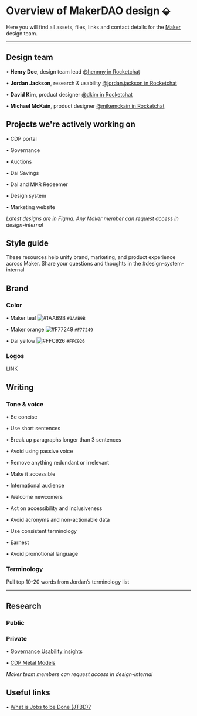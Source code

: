 # Overview of MakerDAO design ⬙

Here you will find all assets, files, links and contact details for the [Maker](https://makerdao.com/) design team. 

---

## Design team
•  **Henry Doe**, design team lead [@hennny in Rocketchat](chat.makerdao.com)

•  **Jordan Jackson**, research & usability [@jordan.jackson in Rocketchat](chat.makerdao.com)

•  **David Kim**, product designer [@dkim in Rocketchat](chat.makerdao.com)

•  **Michael McKain**, product designer [@mikemckain in Rocketchat](chat.makerdao.com)

## Projects we're actively working on
•  CDP portal

•  Governance

•  Auctions

•  Dai Savings

•  Dai and MKR Redeemer

•  Design system

•  Marketing website

*Latest designs are in Figma. Any Maker member can request access in design-internal*

## Style guide
These resources help unify brand, marketing, and product experience across Maker. Share your questions and thoughts in the #design-system-internal

## Brand

### Color

•  Maker teal ![#1AAB9B](https://placehold.it/15/1AAB9B/000000?text=+) `#1AAB9B`

•  Maker orange ![#F77249](https://placehold.it/15/F77249/000000?text=+) `#F77249`

•  Dai yellow ![#FFC926](https://placehold.it/15/FFC926/000000?text=+) `#FFC926`

### Logos
LINK

## Writing
### Tone & voice 
•  Be concise

•  Use short sentences

•  Break up paragraphs longer than 3 sentences

•  Avoid using passive voice

•  Remove anything redundant or irrelevant

•  Make it accessible

•  International audience

•  Welcome newcomers

•  Act on accessibility and inclusiveness

•  Avoid acronyms and non-actionable data

•  Use consistent terminology 

•  Earnest

•  Avoid promotional language


### Terminology
Pull top 10-20 words from Jordan’s terminology list

---


## Research
### Public

### Private
•  [Governance Usability insights](https://airtable.com/tblalBIbJVIMb8jOR/viwVNx9eDKCqiKL2g) 

•  [CDP Metal Models](https://airtable.com/tbl4psktne6ESePll/viwd34sTepkK8Vawn)

*Maker team members can request access in design-internal*


## Useful links

•  [What is Jobs to be Done (JTBD)?](https://jtbd.info/2-what-is-jobs-to-be-done-jtbd-796b82081cca)
